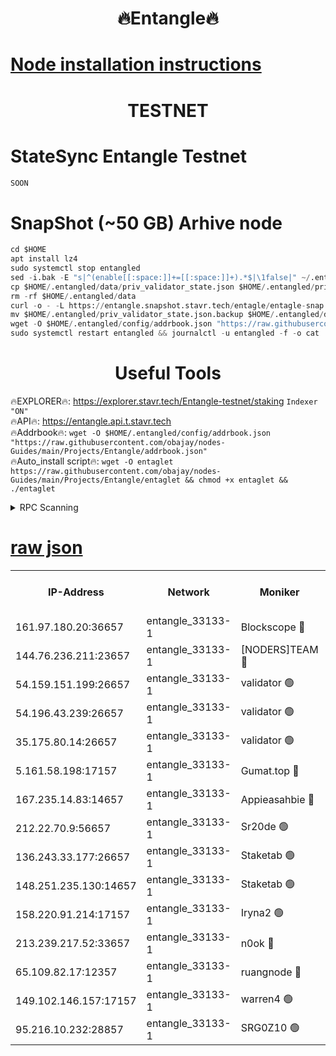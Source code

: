<h1 align="center"> 🔥Entangle🔥</h1>

[Node installation instructions](https://github.com/obajay/nodes-Guides/tree/main/Projects/Entangle)
=

<h1 align="center"> TESTNET</h1>

# StateSync Entangle Testnet
```python
SOON
```
# SnapShot (~50 GB) Arhive node
```python
cd $HOME
apt install lz4
sudo systemctl stop entangled
sed -i.bak -E "s|^(enable[[:space:]]+=[[:space:]]+).*$|\1false|" ~/.entangled/config/config.toml
cp $HOME/.entangled/data/priv_validator_state.json $HOME/.entangled/priv_validator_state.json.backup
rm -rf $HOME/.entangled/data
curl -o - -L https://entangle.snapshot.stavr.tech/entagle/entagle-snap.tar.lz4 | lz4 -c -d - | tar -x -C $HOME/.entangled --strip-components 2
mv $HOME/.entangled/priv_validator_state.json.backup $HOME/.entangled/data/priv_validator_state.json
wget -O $HOME/.entangled/config/addrbook.json "https://raw.githubusercontent.com/obajay/nodes-Guides/main/Projects/Entangle/addrbook.json"
sudo systemctl restart entangled && journalctl -u entangled -f -o cat
```
 <h1 align="center"> Useful Tools</h1>
 
🔥EXPLORER🔥: https://explorer.stavr.tech/Entangle-testnet/staking        `Indexer "ON"` \
🔥API🔥:      https://entangle.api.t.stavr.tech \
🔥Addrbook🔥: ```wget -O $HOME/.entangled/config/addrbook.json "https://raw.githubusercontent.com/obajay/nodes-Guides/main/Projects/Entangle/addrbook.json"``` \
🔥Auto_install script🔥:  `wget -O entaglet https://raw.githubusercontent.com/obajay/nodes-Guides/main/Projects/Entangle/entaglet && chmod +x entaglet && ./entaglet`


<details>
<summary>RPC Scanning</summary>

<h2 align="center"> We scan nodes in real time every 4 hours. And we provide the final result of RPC endpoints.
We cannot influence the operation of these nodes in any way. </h2>


```python
If Voting Power is higher than 0 --> then the Node is a validator of the network and may be subject to attack and be a potential threat to the chain.
```
```python
We marked such validators with a red symbol
```

</details>

[raw json](https://rpc-check.entangt.stavr.tech/entangt/rpc-entangt-result.json)
=


<table><tr><th>IP-Address</th><th>Network</th><th>Moniker</th><th>Latest Block Height</th><th>Earliest Block Height</th><th>Catching Up</th><th>Voting Power</th><th>Scan Time</th></tr><tr><td>161.97.180.20:36657</td><td>entangle_33133-1</td><td>Blockscope 🔴</td><td>877806</td><td>1</td><td>False</td><td>105536446037095</td><td>2023-12-01T20:26:00.120732554UTC</td></tr><tr><td>144.76.236.211:23657</td><td>entangle_33133-1</td><td>[NODERS]TEAM 🔴</td><td>877809</td><td>1</td><td>False</td><td>47049700500000000</td><td>2023-12-01T20:26:11.604638498UTC</td></tr><tr><td>54.159.151.199:26657</td><td>entangle_33133-1</td><td>validator 🟢</td><td>877810</td><td>1</td><td>False</td><td>0</td><td>2023-12-01T20:26:19.065206297UTC</td></tr><tr><td>54.196.43.239:26657</td><td>entangle_33133-1</td><td>validator 🟢</td><td>877810</td><td>1</td><td>False</td><td>0</td><td>2023-12-01T20:26:19.668358947UTC</td></tr><tr><td>35.175.80.14:26657</td><td>entangle_33133-1</td><td>validator 🟢</td><td>877810</td><td>1</td><td>False</td><td>0</td><td>2023-12-01T20:26:23.102889184UTC</td></tr><tr><td>5.161.58.198:17157</td><td>entangle_33133-1</td><td>Gumat.top 🔴</td><td>877811</td><td>522001</td><td>False</td><td>53950170540782</td><td>2023-12-01T20:26:23.781551313UTC</td></tr><tr><td>167.235.14.83:14657</td><td>entangle_33133-1</td><td>Appieasahbie 🔴</td><td>877810</td><td>531401</td><td>False</td><td>44568809900999996</td><td>2023-12-01T20:26:22.426515233UTC</td></tr><tr><td>212.22.70.9:56657</td><td>entangle_33133-1</td><td>Sr20de 🟢</td><td>877806</td><td>620601</td><td>False</td><td>0</td><td>2023-12-01T20:25:59.485570800UTC</td></tr><tr><td>136.243.33.177:26657</td><td>entangle_33133-1</td><td>Staketab 🟢</td><td>877809</td><td>660001</td><td>False</td><td>0</td><td>2023-12-01T20:26:13.870642657UTC</td></tr><tr><td>148.251.235.130:14657</td><td>entangle_33133-1</td><td>Staketab 🟢</td><td>877806</td><td>660801</td><td>False</td><td>0</td><td>2023-12-01T20:25:59.768474388UTC</td></tr><tr><td>158.220.91.214:17157</td><td>entangle_33133-1</td><td>Iryna2 🟢</td><td>877810</td><td>704001</td><td>False</td><td>0</td><td>2023-12-01T20:26:20.078812396UTC</td></tr><tr><td>213.239.217.52:33657</td><td>entangle_33133-1</td><td>n0ok 🔴</td><td>877810</td><td>777810</td><td>False</td><td>46574292273662988</td><td>2023-12-01T20:26:18.290658991UTC</td></tr><tr><td>65.109.82.17:12357</td><td>entangle_33133-1</td><td>ruangnode 🔴</td><td>877806</td><td>806001</td><td>False</td><td>138171482790726</td><td>2023-12-01T20:26:00.569908416UTC</td></tr><tr><td>149.102.146.157:17157</td><td>entangle_33133-1</td><td>warren4 🟢</td><td>877808</td><td>822001</td><td>False</td><td>0</td><td>2023-12-01T20:26:11.271706888UTC</td></tr><tr><td>95.216.10.232:28857</td><td>entangle_33133-1</td><td>SRG0Z10 🟢</td><td>877806</td><td>842001</td><td>False</td><td>0</td><td>2023-12-01T20:25:59.006786347UTC</td></tr></table>
